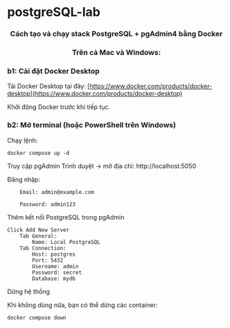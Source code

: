 # postgreSQL-lab
<h3 align="center">Cách tạo và chạy stack PostgreSQL + pgAdmin4 bằng Docker</h3>
<h3 align="center">Trên cả Mac và Windows:</h3>


### b1: Cài đặt Docker Desktop
Tải Docker Desktop tại đây: [https://www.docker.com/products/docker-desktop](https://www.docker.com/products/docker-desktop)


Khởi động Docker trước khi tiếp tục.

### b2: Mở terminal (hoặc PowerShell trên Windows)
Chạy lệnh: 

    docker compose up -d

Truy cập pgAdmin
    Trình duyệt → mở địa chỉ: http://localhost:5050

Đăng nhập:

        Email: admin@example.com

        Password: admin123

Thêm kết nối PostgreSQL trong pgAdmin

    Click Add New Server
        Tab General:
            Name: Local PostgreSQL
        Tab Connection:
            Host: postgres
            Port: 5432
            Username: admin
            Password: secret
            Database: mydb

Dừng hệ thống

Khi không dùng nữa, bạn có thể dừng các container:

    docker compose down

